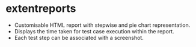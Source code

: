 # extentreports

* Customisable HTML report with stepwise and pie chart representation.
* Displays the time taken for test case execution within the report.
* Each test step can be associated with a screenshot.

